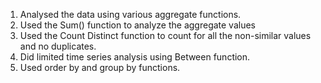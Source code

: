 1. Analysed the data using various aggregate functions.
2. Used the Sum() function to analyze the aggregate values
3. Used the Count Distinct function to count for all the non-similar values and no duplicates.
4. Did limited time series analysis using Between function.
5. Used order by and group by functions.
